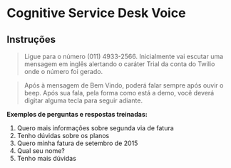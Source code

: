 # Cognitive Service Desk Voice

## Instruções



>Ligue para o número (011) 4933-2566. Inicialmente vai escutar uma mensagem em inglês alertando o caráter Trial da conta do Twilio onde o número foi gerado.



>Após à mensagem de Bem Vindo, poderá falar sempre após ouvir o beep. Após sua fala, pela forma como está a demo, você deverá digitar alguma tecla para seguir adiante. 

__Exemplos de perguntas e respostas treinadas:__

1. Quero mais informações sobre segunda via de fatura
2. Tenho dúvidas sobre os planos
3. Quero minha fatura de setembro de 2015
4. Qual seu nome?
5. Tenho mais dúvidas